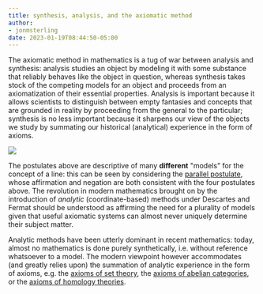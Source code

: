 ```yaml
---
title: synthesis, analysis, and the axiomatic method
author:
- jonmsterling
date: 2023-01-19T08:44:50-05:00
---
```


The axiomatic method in mathematics is a tug of war between analysis and synthesis: analysis studies an object by modeling it with some substance that reliably behaves like the object in question, whereas synthesis takes stock of the competing models for an object and proceeds from an axiomatization of their essential properties. Analysis is important because it allows scientists to distinguish between empty fantasies and concepts that are grounded in reality by proceeding from the general to the particular; synthesis is no less important because it sharpens our view of the objects we study by summating our historical (analytical) experience in the form of axioms.

![](jms-000L)

The postulates above are descriptive of many **different** "models" for the concept of a line: this can be seen by considering the [parallel postulate](jms-000J), whose affirmation and negation are both consistent with the four postulates above. The revolution in modern mathematics brought on by the introduction of *analytic* (coordinate-based) methods under Descartes and Fermat should be understood as affirming the need for a plurality of models given that useful axiomatic systems can almost never uniquely determine their subject matter.

Analytic methods have been utterly dominant in recent mathematics: today, almost no mathematics is done purely synthetically, i.e. without reference whatsoever to a model. The modern viewpoint however accommodates (and greatly relies upon) the summation of analytic experience in the form of axioms, e.g. the [axioms of set theory](lawvere-1964-etcs), the [axioms of abelian categories](grothendieck-1957-tohoku), or the [axioms of homology theories](eilenberg-steenrod-1945).
